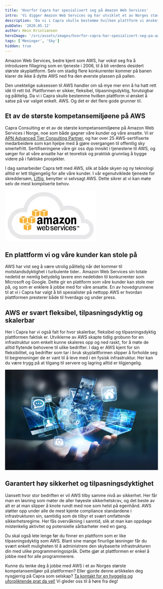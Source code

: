 ```yaml
---
title: 'Hvorfor Capra har spesialisert seg på Amazon Web Services'
intro: 'Vi digger Amazon Web Services og har utviklet et av Norges største kompetansemiljø på skyplattformen. Med så mange gode alternativer, lurer kanskje mange på hvorfor vi har valgt AWS. Det er det flere grunner til!'
description: 'Da vi i Capra skulle bestemme hvilken plattform vi ønsket å satse på var valget enkelt. AWS. Og det er det flere gode grunner til. Les de her >>'
pubDate: '2020.05.12'
author: Hein Kristiansen
heroImage: '/src/assets/images/hvorfor-capra-har-spesialisert-seg-pa-aws/hero.webp'
tags: ['Meninger', 'Sky']
hidden: true
---
```


Amazon Web Services, bedre kjent som AWS, har vokst seg fra å introdusere fillagring som en tjeneste i 2006, til å bli verdens desidert største skyplattform. Selv om stadig flere konkurrenter kommer på banen klarer de ikke å dytte AWS ned fra den øverste plassen på pallen.

Den unektelige suksessen til AWS handler om så mye mer enn å ha hatt rett idé til rett tid. Plattformen er sikker, fleksibel, tilpasningsdyktig, forutsigbar og pålitelig. Da vi i Capra skulle bestemme hvilken plattform vi ønsket å satse på var valget enkelt. AWS. Og det er det flere gode grunner til.

## Et av de største kompetansemiljøene på AWS

Capra Consulting er et av de største kompetansemiljøene på Amazon Web Services i Norge, noe som både gagner våre kunder og våre ansatte. Vi er [APN Advanced Tier Consulting Partner](https://aws.amazon.com/partners/find/partnerdetails/?n=Capra%20Consulting%20AS&id=0010L00001oc2DGQAY), og har over 25 AWS-sertifiserte medarbeidere som kan hjelpe med å gjøre overgangen til offentlig sky smertefritt. Sertifiseringene våre gir oss dyp innsikt i tjenestene til AWS, og sørger for at våre ansatte har et teoretisk og praktisk grunnlag å bygge videre på i faktiske prosjekter.


I dag samarbeider Capra tett med AWS, slik at både skyen og ny teknologi alltid er lett tilgjengelig for alle våre kunder. I vår egenutviklede tjeneste for skreddersøm, [Liflig](https://www.liflig.no/), benytter vi selvsagt AWS. Dette sikrer at vi kan møte selv de mest kompliserte behov.

![AWS logo](../../assets/images/hvorfor-capra-har-spesialisert-seg-pa-aws/aws.webp)

## En plattform vi og våre kunder kan stole på

AWS har vist seg å være utrolig pålitelig når det kommer til motstandsdyktighet i turbulente tider.. Amazon Web Services sin totale nedetid er nemlig betydelig lavere enn nedetiden til konkurrenter som Microsoft og Google. Dette gir en plattform som våre kunder kan stole mer på, og som er enklere å jobbe med for våre ansatte. En av hovedgrunnene til at vi i Capra har valgt å bli spesialister på nettopp AWS er hvordan plattformen presterer både til hverdags og under press.

## AWS er svært fleksibel, tilpasningsdyktig og skalerbar

Her i Capra har vi også falt for hvor skalerbar, fleksibel og tilpasningsdyktig plattformen faktisk er. Utviklerne av AWS skapte tidlig grobunn for en infrastruktur som enkelt kunne skaleres opp og ned raskt, for å møte de alltid flytende behovene til ulike bedrifter. I dag er AWS kjent for sin fleksibilitet, og bedrifter som tar i bruk skyplattformen slipper å forholde seg til begrensninger de er vant til å leve med i en fysisk infrastruktur. Her kan du være trygg på at tilgang til servere og lagring alltid er tilgjengelig.

![Teknologi illustrasjon](../../assets/images/hvorfor-capra-har-spesialisert-seg-pa-aws/tech.webp)

## Garantert høy sikkerhet og tilpasningsdyktighet

Uansett hvor stor bedriften er vil AWS tilby samme nivå av sikkerhet. Her får man en løsning som møter de aller høyeste sikkerhetskrav, og det beste av alt er at man slipper å knote rundt med noe som helst på egenhånd. AWS støtter opp under alle de mest kjente compliance standardene i infrastrukturen sin, samtidig som de tilbyr et svært omfattende sikkerhetsregime. Her fås overvåkning i sanntid, slik at man kan oppdage mistenkelig aktivitet og potensielle sårbarheter med en gang.

Du skal også lete lenge før du finner en plattform som er like tilpasningsdyktig som AWS. Blant sine mange finurlige løsninger får du svært enkelt muligheten til å administrere den skybaserte infrastrukturen din med ulike programmeringsspråk. Dette gjør at plattformen  er enkel å jobbe med for alle programmerere.

Kunne du tenke deg å jobbe med AWS i et av Norges største kompetansemiljøer på plattformen? Eller gjorde denne artikkelen deg nysgjerrig på Capra som selskap? [Ta kontakt for en hyggelig og uforpliktende prat da vel!](https://www.capraconsulting.no/kontakt-oss) Vi gleder oss til å høre fra deg!